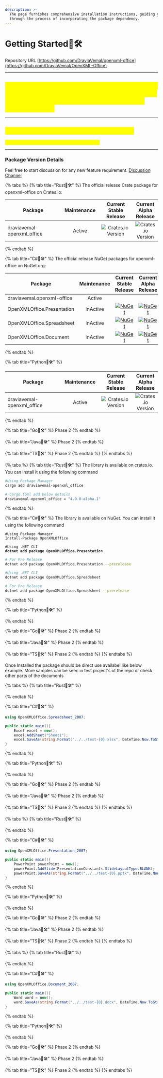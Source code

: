 ```yaml
---
description: >-
  The page furnishes comprehensive installation instructions, guiding you
  through the process of incorporating the package dependency.
---
```


# Getting Started🚧🛠️

Repository URL [https://github.com/DraviaVemal/openxml-office](https://github.com/DraviaVemal/OpenXML-Office)

***

## <mark style="color:yellow;">Version v4.x is rewrite on current package in rust along with cross language support. Very much in active development in all areas including this documentation.</mark>

***

## <mark style="color:yellow;">Version v2.x will be the stable build code.</mark>

<mark style="color:yellow;">Bugfix in v2.x will br priority till v4.x is released</mark>

***

### Package Version Details

Feel free to start discussion for any new feature requirement. [Discussion Channel](https://github.com/DraviaVemal/OpenXMLOffice/discussions)

{% tabs %}
{% tab title="Rust🚧🛠️" %}
The official release Crate package for openxml-office on Crates.io:

<table><thead><tr><th width="264">Package</th><th width="117" align="center">Maintenance</th><th width="145" align="center">Current Stable Release</th><th align="center">Current Alpha Release</th></tr></thead><tbody><tr><td>draviavemal-openxml_office</td><td align="center">Active</td><td align="center"><img src="https://img.shields.io/crates/v/draviavemal-openxml_office?style=flat&#x26;link=https%3A%2F%2Fopenxml-office.draviavemal.com%2Fv4.x-alpha" alt="Crates.io Version" data-size="original"></td><td align="center"><img src="https://img.shields.io/crates/v/draviavemal-openxml_office?style=flat&#x26;link=https%3A%2F%2Fopenxml-office.draviavemal.com%2Fv4.x-alpha" alt="Crates.io Version" data-size="original"></td></tr></tbody></table>
{% endtab %}

{% tab title="C#🚧🛠️" %}
The official release NuGet packages for openxml-office on NuGet.org:

<table><thead><tr><th width="264">Package</th><th width="117" align="center">Maintenance</th><th width="145" align="center">Current Stable Release</th><th align="center">Current Alpha Release</th></tr></thead><tbody><tr><td>draviavemal.openxml-office</td><td align="center">Active</td><td align="center"></td><td align="center"></td></tr><tr><td>OpenXMLOffice.Presentation</td><td align="center">InActive</td><td align="center"><a href="https://www.nuget.org/packages/OpenXMLOffice.Presentation"><img src="https://img.shields.io/nuget/v/OpenXMLOffice.Presentation.svg" alt="NuGet"></a></td><td align="center"><a href="https://www.nuget.org/packages/OpenXMLOffice.Presentation"><img src="https://img.shields.io/nuget/vpre/OpenXMLOffice.Presentation.svg" alt="NuGet"></a></td></tr><tr><td>OpenXMLOffice.Spreadsheet</td><td align="center">InActive</td><td align="center"><a href="https://www.nuget.org/packages/OpenXMLOffice.Presentation"><img src="https://img.shields.io/nuget/v/OpenXMLOffice.Spreadsheet.svg" alt="NuGet"></a></td><td align="center"><a href="https://www.nuget.org/packages/OpenXMLOffice.Presentation"><img src="https://img.shields.io/nuget/vpre/OpenXMLOffice.Spreadsheet.svg" alt="NuGet"></a></td></tr><tr><td>OpenXMLOffice.Document</td><td align="center">InActive</td><td align="center"><a href="https://www.nuget.org/packages/OpenXMLOffice.Document"><img src="https://img.shields.io/nuget/v/OpenXMLOffice.Document.svg" alt="NuGet"></a></td><td align="center"><a href="https://www.nuget.org/packages/OpenXMLOffice.Document"><img src="https://img.shields.io/nuget/vpre/OpenXMLOffice.Document.svg" alt="NuGet"></a></td></tr></tbody></table>
{% endtab %}

{% tab title="Python🚧🛠️" %}


<table><thead><tr><th width="264">Package</th><th width="117" align="center">Maintenance</th><th width="145" align="center">Current Stable Release</th><th align="center">Current Alpha Release</th></tr></thead><tbody><tr><td>draviavemal-openxml_office</td><td align="center">Active</td><td align="center"><img src="https://img.shields.io/crates/v/draviavemal-openxml_office?style=flat&#x26;link=https%3A%2F%2Fopenxml-office.draviavemal.com%2Fv4.x-alpha" alt="Crates.io Version" data-size="original"></td><td align="center"><img src="https://img.shields.io/crates/v/draviavemal-openxml_office?style=flat&#x26;link=https%3A%2F%2Fopenxml-office.draviavemal.com%2Fv4.x-alpha" alt="Crates.io Version" data-size="original"></td></tr></tbody></table>
{% endtab %}

{% tab title="Go🚧🛠️" %}
Phase 2
{% endtab %}

{% tab title="Java🚧🛠️" %}
Phase 2
{% endtab %}

{% tab title="TS🚧🛠️" %}
Phase 2
{% endtab %}
{% endtabs %}

{% tabs %}
{% tab title="Rust🚧🛠️" %}
The library is available on crates.io. You can install it using the following command

```bash
#Using Package Manager
cargo add draviavemal-openxml_office
```

```bash
# Cargo.toml add below details
draviavemal-openxml_office = "4.0.0-alpha.1"
```
{% endtab %}

{% tab title="C#🚧🛠️" %}
The library is available on NuGet. You can install it using the following command

```shell
#Using Package Manager
Install-Package OpenXMLOffice
```

<pre class="language-shell"><code class="lang-shell">#Using .NET CLI
<strong>dotnet add package OpenXMLOffice.Presentation
</strong></code></pre>

```bash
# For Pre Release
dotnet add package OpenXMLOffice.Presentation --prerelease
```

```bash
#Using .NET CLI
dotnet add package OpenXMLOffice.Spreadsheet
```

```bash
# For Pre Release
dotnet add package OpenXMLOffice.Spreadsheet --prerelease
```
{% endtab %}

{% tab title="Python🚧🛠️" %}

{% endtab %}

{% tab title="Go🚧🛠️" %}
Phase 2
{% endtab %}

{% tab title="Java🚧🛠️" %}
Phase 2
{% endtab %}

{% tab title="TS🚧🛠️" %}
Phase 2
{% endtab %}
{% endtabs %}

Once Installed the package should be direct use availabel like below example. More samples can be seen in test project's of the repo or check other parts of the documents

{% tabs %}
{% tab title="Rust🚧🛠️" %}

{% endtab %}

{% tab title="C#🚧🛠️" %}
```csharp
using OpenXMLOffice.Spreadsheet_2007;

public static main(){
    Excel excel = new();
    excel.AddSheet("Sheet1");
    excel.SaveAs(string.Format("../../test-{0}.xlsx", DateTime.Now.ToString("yyyy-MM-dd-HH-mm-ss")));
}
```
{% endtab %}

{% tab title="Python🚧🛠️" %}

{% endtab %}

{% tab title="Go🚧🛠️" %}
Phase 2
{% endtab %}

{% tab title="Java🚧🛠️" %}
Phase 2
{% endtab %}

{% tab title="TS🚧🛠️" %}
Phase 2
{% endtab %}
{% endtabs %}

{% tabs %}
{% tab title="Rust🚧🛠️" %}

{% endtab %}

{% tab title="C#🚧🛠️" %}
```csharp
using OpenXMLOffice.Presentation_2007;

public static main(){
    PowerPoint powerPoint = new();
    powerPoint.AddSlide(PresentationConstants.SlideLayoutType.BLANK);
    powerPoint.SaveAs(string.Format("../../test-{0}.pptx", DateTime.Now.ToString("yyyy-MM-dd-HH-mm-ss")));
}
```
{% endtab %}

{% tab title="Python🚧🛠️" %}

{% endtab %}

{% tab title="Go🚧🛠️" %}
Phase 2
{% endtab %}

{% tab title="Java🚧🛠️" %}
Phase 2
{% endtab %}

{% tab title="TS🚧🛠️" %}
Phase 2
{% endtab %}
{% endtabs %}

{% tabs %}
{% tab title="Rust🚧🛠️" %}

{% endtab %}

{% tab title="C#🚧🛠️" %}
```csharp
using OpenXMLOffice.Document_2007;

public static main(){
    Word word = new();
    word.SaveAs(string.Format("../../test-{0}.docx", DateTime.Now.ToString("yyyy-MM-dd-HH-mm-ss")));
}
```
{% endtab %}

{% tab title="Python🚧🛠️" %}

{% endtab %}

{% tab title="Go🚧🛠️" %}
Phase 2
{% endtab %}

{% tab title="Java🚧🛠️" %}
Phase 2
{% endtab %}

{% tab title="TS🚧🛠️" %}
Phase 2
{% endtab %}
{% endtabs %}
